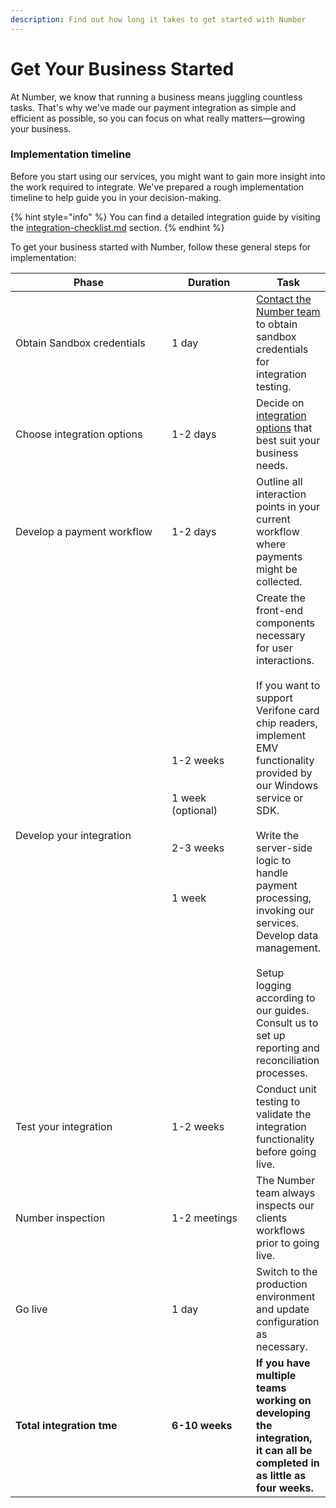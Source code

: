 ```yaml
---
description: Find out how long it takes to get started with Number
---
```


# Get Your Business Started

At Number, we know that running a business means juggling countless tasks. That's why we've made our payment integration as simple and efficient as possible, so you can focus on what really matters—growing your business.



### Implementation timeline

Before you start using our services, you might want to gain more insight into the work required to integrate. We've prepared a rough implementation timeline to help guide you in your decision-making.

{% hint style="info" %}
You can find a detailed integration guide by visiting the [integration-checklist.md](../documentation/getting-started/integration-checklist.md "mention") section.
{% endhint %}

To get your business started with Number, follow these general steps for implementation:

<table><thead><tr><th width="260">Phase</th><th width="127">Duration</th><th>Task</th></tr></thead><tbody><tr><td>Obtain Sandbox credentials</td><td>1 day</td><td><a href="../help/customer-support/">Contact the Number team</a> to obtain sandbox credentials for integration testing.</td></tr><tr><td>Choose integration options</td><td>1-2 days</td><td>Decide on <a href="../documentation/getting-started/integration-options/">integration options</a> that best suit your business needs.</td></tr><tr><td>Develop a payment workflow</td><td>1-2 days</td><td>Outline all interaction points in your current workflow where payments might be collected.</td></tr><tr><td>Develop your integration</td><td>1-2 weeks<br><br><br>1 week<br>(optional)<br><br><br>2-3 weeks<br><br><br><br>1 week<br><br></td><td>Create the front-end components necessary for user interactions.<br><br>If you want to support Verifone card chip readers, implement EMV functionality provided by our Windows service or SDK.<br><br>Write the server-side logic to handle payment processing, invoking our services. Develop data management.<br><br>Setup logging according to our guides. Consult us to set up reporting and reconciliation processes.</td></tr><tr><td>Test your integration</td><td>1-2 weeks</td><td>Conduct unit testing to validate the integration functionality before going live.</td></tr><tr><td>Number inspection</td><td>1-2 meetings</td><td>The Number team always inspects our clients workflows prior to going live.</td></tr><tr><td>Go live</td><td>1 day</td><td>Switch to the production environment and update configuration as necessary.</td></tr><tr><td><strong>Total integration tme</strong></td><td><strong>6-10 weeks</strong></td><td><strong>If you have multiple teams working on developing the integration, it can all be completed in as little as four weeks.</strong></td></tr></tbody></table>




